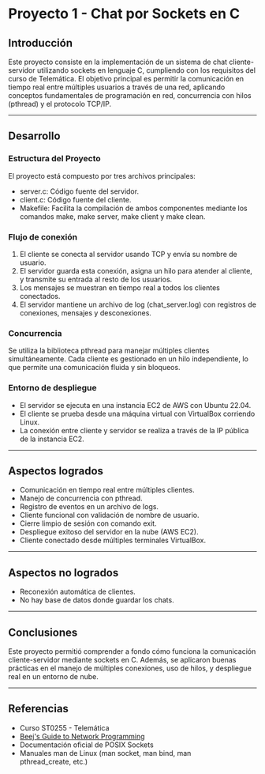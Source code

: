 # Proyecto 1 - Chat por Sockets en C

##  Introducción

Este proyecto consiste en la implementación de un sistema de chat cliente-servidor utilizando sockets en lenguaje C, cumpliendo con los requisitos del curso de Telemática. El objetivo principal es permitir la comunicación en tiempo real entre múltiples usuarios a través de una red, aplicando conceptos fundamentales de programación en red, concurrencia con hilos (pthread) y el protocolo TCP/IP.

---

## Desarrollo

###  Estructura del Proyecto

El proyecto está compuesto por tres archivos principales:

- server.c: Código fuente del servidor. 
- client.c: Código fuente del cliente. 
- Makefile: Facilita la compilación de ambos componentes mediante los comandos make, make server, make client y make clean.

###  Flujo de conexión

1. El cliente se conecta al servidor usando TCP y envía su nombre de usuario.
2. El servidor guarda esta conexión, asigna un hilo para atender al cliente, y transmite su entrada al resto de los usuarios.
3. Los mensajes se muestran en tiempo real a todos los clientes conectados.
4. El servidor mantiene un archivo de log (chat_server.log) con registros de conexiones, mensajes y desconexiones.

###  Concurrencia

Se utiliza la biblioteca pthread para manejar múltiples clientes simultáneamente. Cada cliente es gestionado en un hilo independiente, lo que permite una comunicación fluida y sin bloqueos.

###  Entorno de despliegue

- El servidor se ejecuta en una instancia EC2 de AWS con Ubuntu 22.04.
- El cliente se prueba desde una máquina virtual con VirtualBox corriendo Linux.
- La conexión entre cliente y servidor se realiza a través de la IP pública de la instancia EC2.

---

##  Aspectos logrados

-  Comunicación en tiempo real entre múltiples clientes.
-  Manejo de concurrencia con pthread.
-  Registro de eventos en un archivo de logs.
-  Cliente funcional con validación de nombre de usuario.
-  Cierre limpio de sesión con comando exit.
-  Despliegue exitoso del servidor en la nube (AWS EC2).
-  Cliente conectado desde múltiples terminales VirtualBox.

---

##  Aspectos no logrados

-  Reconexión automática de clientes.
-  No hay base de datos donde guardar los chats.

---

##  Conclusiones

Este proyecto permitió comprender a fondo cómo funciona la comunicación cliente-servidor mediante sockets en C. Además, se aplicaron buenas prácticas en el manejo de múltiples conexiones, uso de hilos, y despliegue real en un entorno de nube.

---

## Referencias

- Curso ST0255 - Telemática
- [Beej's Guide to Network Programming](https://beej.us/guide/bgnet/)
- Documentación oficial de POSIX Sockets
- Manuales man de Linux (man socket, man bind, man pthread_create, etc.)